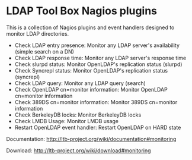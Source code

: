 # LDAP Tool Box Nagios plugins

This is a collection of Nagios plugins and event handlers designed to monitor LDAP directories.

* Check LDAP entry presence: Monitor any LDAP server's availability (simple search on a DN)
* Check LDAP response time: Monitor any LDAP server's response time
* Check slurpd status: Monitor OpenLDAP's replication status (slurpd)
* Check Syncrepl status: Monitor OpenLDAP's replication status (syncrepl)
* Check LDAP query: Monitor any LDAP query (search)
* Check OpenLDAP cn=monitor information: Monitor OpenLDAP cn=monitor information
* Check 389DS cn=monitor information: Monitor 389DS cn=monitor information
* Check BerkeleyDB locks: Monitor BerkeleyDB locks
* Check LMDB Usage: Monitor LMDB usage
* Restart OpenLDAP event handler: Restart OpenLDAP on HARD state

Documentation: http://ltb-project.org/wiki/documentation#monitoring

Download: http://ltb-project.org/wiki/download#monitoring
